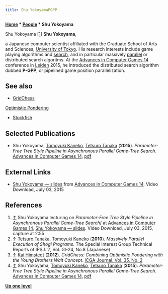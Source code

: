 ```yaml
---
title: Shu YokoyamaPGPP
---
```

**[Home](Home "Home") \* [People](People "People") \* Shu Yokoyama**



 [](https://acg2015.wordpress.com/videos-of-presentations/) Shu Yokoyama <a id="cite-note-1" href="#cite-ref-1">[1]</a> 
**Shu Yokoyama**,  

a Japanese computer scientist affiliated with the Graduate School of Arts and Sciences, [University of Tokyo](https://en.wikipedia.org/wiki/University_of_Tokyo). His research interests include game playing algorithms and [search](Search "Search"), and in particular massively [parallel](Parallel_Search "Parallel Search") or distributed search algoritms. At the [Advances in Computer Games 14](Advances_in_Computer_Games_14 "Advances in Computer Games 14") conference in [Leiden](Leiden_University "Leiden University") 2015, he introduced the distributed search algorithm dubbed **P-GPP**, or pipelined game position parallelization. 




## See also


* [GridChess](GridChess "GridChess")


 [Optimistic Pondering](GridChess#OptimisticPondering "GridChess")
* [Stockfish](Stockfish "Stockfish")


## Selected Publications


* Shu Yokoyama, [Tomoyuki Kaneko](Tomoyuki_Kaneko "Tomoyuki Kaneko"), [Tetsuro Tanaka](Tetsuro_Tanaka "Tetsuro Tanaka") (**2015**). *Parameter-Free Tree Style Pipeline in Asynchronous Parallel Game-Tree Search*. [Advances in Computer Games 14](Advances_in_Computer_Games_14 "Advances in Computer Games 14"), [pdf](http://www.graco.c.u-tokyo.ac.jp/~kaneko/papers/acg2015-yokoyama.pdf)


## External Links


* [Shu Yokoyama — slides](https://acg2015.wordpress.com/videos-of-presentations/) from [Advances in Computer Games 14](Advances_in_Computer_Games_14 "Advances in Computer Games 14"), Video Download, July 03, 2015


## References


1. <a id="cite-ref-1" href="#cite-note-1">↑</a> Shu Yokoyama lecturing on *Parameter-Free Tree Style Pipeline in Asynchronous Parallel Game-Tree Search*/ at [Advances in Computer Games 14](Advances_in_Computer_Games_14 "Advances in Computer Games 14"), [Shu Yokoyama — slides](https://acg2015.wordpress.com/videos-of-presentations/). Video Download, July 03, 2015, capture at 2:55
2. <a id="cite-ref-2" href="#cite-note-2">↑</a> [Tetsuro Tanaka](Tetsuro_Tanaka "Tetsuro Tanaka"), [Tomoyuki Kaneko](Tomoyuki_Kaneko "Tomoyuki Kaneko") (**2010**). *Massively Parallel Execution of Shogi Programs*. The Special Interest Group Technical Reports of IPSJ. 2, Vol. GI-24, No.8 (Japanese)
3. <a id="cite-ref-3" href="#cite-note-3">↑</a> [Kai Himstedt](Kai_Himstedt "Kai Himstedt") (**2012**). *GridChess: Combining Optimistic Pondering with the Young Brothers Wait Concept*. [ICGA Journal, Vol. 35, No. 2](ICGA_Journal#35_2 "ICGA Journal")
4. <a id="cite-ref-4" href="#cite-note-4">↑</a> Shu Yokoyama, [Tomoyuki Kaneko](Tomoyuki_Kaneko "Tomoyuki Kaneko"), [Tetsuro Tanaka](Tetsuro_Tanaka "Tetsuro Tanaka") (**2015**). *Parameter-Free Tree Style Pipeline in Asynchronous Parallel Game-Tree Search*. [Advances in Computer Games 14](Advances_in_Computer_Games_14 "Advances in Computer Games 14"), [pdf](http://www.graco.c.u-tokyo.ac.jp/~kaneko/papers/acg2015-yokoyama.pdf)

**[Up one level](People "People")**







 
